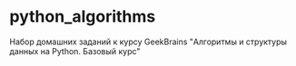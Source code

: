# python_algorithms
Набор домашних заданий к курсу GeekBrains "Алгоритмы и структуры данных на Python. Базовый курс"
